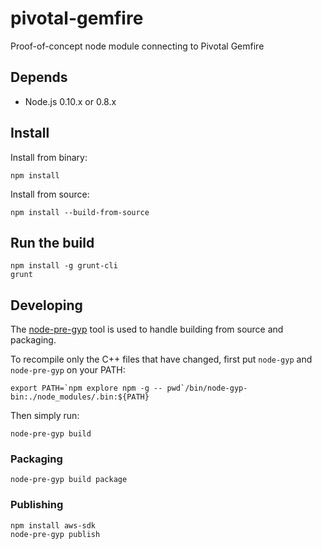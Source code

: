 pivotal-gemfire
===============

Proof-of-concept node module connecting to Pivotal Gemfire

## Depends

- Node.js 0.10.x or 0.8.x

## Install

Install from binary:

    npm install

Install from source:

    npm install --build-from-source

## Run the build

```
npm install -g grunt-cli
grunt
```


## Developing

The [node-pre-gyp](https://github.com/mapbox/node-pre-gyp#usage) tool is used to handle building from source and packaging.

To recompile only the C++ files that have changed, first put `node-gyp` and `node-pre-gyp` on your PATH:

    export PATH=`npm explore npm -g -- pwd`/bin/node-gyp-bin:./node_modules/.bin:${PATH}

Then simply run:

    node-pre-gyp build

### Packaging

    node-pre-gyp build package

### Publishing

    npm install aws-sdk
    node-pre-gyp publish
